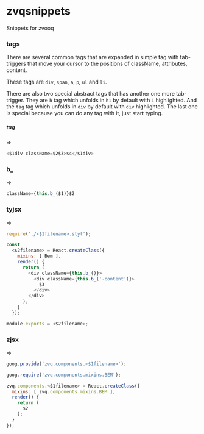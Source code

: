 # zvqsnippets
Snippets for zvooq

### tags
There are several common tags that are expanded in simple tag with tab-triggers
that move your cursor to the positions of className, attributes, content.

These tags are `div`, `span`, `a`, `p`, `ul` and `li`.

There are also two special abstract tags that has another one more tab-trigger.
They are `h` tag which unfolds in `h1` by default with `1` highlighted.
And the `tag` tag which unfolds in `div` by default with `div` highlighted.
The last one is special because you can do any tag with it, just start typing.

##### tag

=>
```javascript
<$1div className=$2$3>$4</$1div>
```

### b_

=>
```javascript
className={this.b_($1)}$2
```

### tyjsx
=>
```javascript
require('./<$1filename>.styl');

const
  <$2filename> = React.createClass({
    mixins: [ Bem ],
    render() {
      return (
        <div className={this.b_()}>
          <div className={this.b_('-content')}>
            $3
          </div>
        </div>
      );
    }
  });

module.exports = <$2filename>;
```

### zjsx
=>

```javascript
goog.provide('zvq.components.<$1filename>');

goog.require('zvq.components.mixins.BEM');

zvq.components.<$1filename> = React.createClass({
  mixins: [ zvq.components.mixins.BEM ],
  render() {
    return (
      $2
    );
  }
});
```
